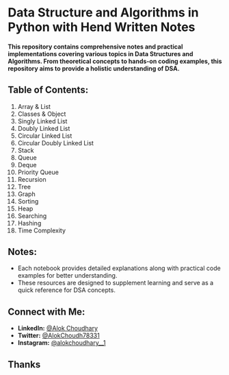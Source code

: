 # Data Structure and Algorithms in Python with Hend Written Notes

#### This repository contains comprehensive notes and practical implementations covering various topics in Data Structures and Algorithms. From theoretical concepts to hands-on coding examples, this repository aims to provide a holistic understanding of DSA.

## **Table of Contents:**
1. Array & List
2. Classes & Object
3. Singly Linked List
4. Doubly Linked List
5. Circular Linked List
6. Circular Doubly Linked List
7. Stack
8. Queue
9. Deque
10. Priority Queue
11. Recursion
12. Tree
13. Graph
14. Sorting
15. Heap
16. Searching
17. Hashing
18. Time Complexity

## **Notes:**
* Each notebook provides detailed explanations along with practical code examples for better understanding.
* These resources are designed to supplement learning and serve as a quick reference for DSA concepts.
  
## **Connect with Me:**
- **LinkedIn:** [@Alok Choudhary](https://linkedin.com/in/alok-choudhary9341776554)
- **Twitter:** [@AlokChoudh78331](https://x.com/AlokChoudh78331?t=8zuH3jMz6KGa29bGpbuBzg&s=08)
- **Instagram:** [@alokchoudhary__1](https://www.instagram.com/alokchoudhary__1?igsh=Z3dlcmJndHNvaHJw)


## Thanks
